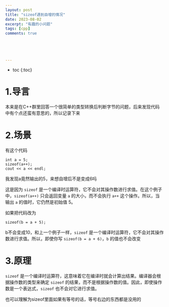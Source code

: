 ```yaml
---
layout: post
title: "sizeof遇到自增的情况"
date: 2023-08-02
excerpt: "有趣的小问题"
tags: [cpp]
comments: true





---
```


* toc
{:toc}


# 1.导言

本来是在C++群里回答一个很简单的类型转换后判断字节的问题，后来发现代码中有个点还蛮有意思的，所以记录下来

# 2.场景

有这个代码

```
int a = 5;
sizeof(a++);
cout << a << endl;
```

我发现a竟然输出的5，来想自增后不是变成6吗

这是因为 `sizeof` 是一个编译时运算符，它不会对其操作数进行求值。在这个例子中，`sizeof(a++)` 只会返回变量 `a` 的大小，而不会执行 `a++` 这个操作。所以，当输出 `a` 的值时，它仍然是初始值 5。

如果把代码改为

```
sizeof(b = a + 5);
```

b不会变成10，和上一个例子一样，`sizeof` 是一个编译时运算符，它不会对其操作数进行求值。所以，即使你写 `sizeof(b = a + 6)`，`b` 的值也不会改变

# 3.原理

`sizeof` 是一个编译时运算符，这意味着它在编译时就会计算出结果。编译器会根据操作数的类型来确定 `sizeof` 的结果，而不是根据操作数的值。因此，即使操作数是一个表达式，`sizeof` 也不会对它进行求值。

也可以理解为sizeof里面如果有等号的话，等号右边的东西都是没用的
